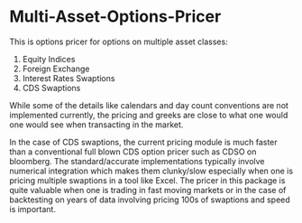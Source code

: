 # Multi-Asset-Options-Pricer
This is options pricer for options on multiple asset classes:
1. Equity Indices
2. Foreign Exchange
3. Interest Rates Swaptions
4. CDS Swaptions

While some of the details like calendars and day count conventions are not implemented currently, the pricing and greeks are close to what one would one would see when transacting in the market.  

In the case of CDS swaptions, the current pricing module is much faster than a conventional full blown CDS option pricer such as CDSO on bloomberg. The standard/accurate implementations typically involve numerical integration which makes them clunky/slow especially when one is pricing multiple swaptions in a tool like Excel. The pricer in this package is quite valuable when one is trading in fast moving markets or in the case of backtesting on years of data involving pricing 100s of swaptions and speed is important.

